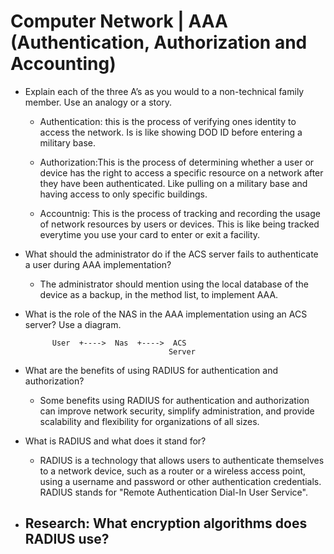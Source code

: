 # Computer Network | AAA (Authentication, Authorization and Accounting)

* Explain each of the three A’s as you would to a non-technical family member. Use an analogy or a story.

    - Authentication: this is the process of verifying ones identity to access the network.  Is is like showing DOD ID before entering a military base. 

    - Authorization:This is the process of determining whether a user or device has the right to access a specific resource on a network after they have been authenticated.  Like pulling on a military base and having access to only specific buildings. 

    - Accountnig: This is the process of tracking and recording the usage of network resources by users or devices.  This is like being tracked everytime you use your card to enter or exit a facility.   

* What should the administrator do if the ACS server fails to authenticate a user during AAA implementation?

    - The administrator should mention using the local database of the device as a backup, in the method list, to implement AAA.

* What is the role of the NAS in the AAA implementation using an ACS server? Use a diagram.

            User  +---->  Nas  +---->  ACS
                                      Server

* What are the benefits of using RADIUS for authentication and authorization?

    - Some benefits using RADIUS for authentication and authorization can improve network security, simplify administration, and provide scalability and flexibility for organizations of all sizes.

* What is RADIUS and what does it stand for?

    - RADIUS is a technology that allows users to authenticate themselves to a network device, such as a router or a wireless access point, using a username and password or other authentication credentials. RADIUS stands for "Remote Authentication Dial-In User Service".
* Research: What encryption algorithms does RADIUS use?
    - 
